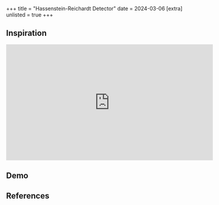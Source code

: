 +++
title = "Hassenstein-Reichardt Detector"
date = 2024-03-06
[extra]
unlisted = true
+++

## Inspiration

<section class="center-align">
  <iframe width="560" height="315" src="https://www.youtube.com/embed/8Ukin_-5aLQ?si=djBC-_lbigTmJdD9" title="YouTube video player" frameborder="0" allow="accelerometer; autoplay; clipboard-write; encrypted-media; gyroscope; picture-in-picture; web-share" allowfullscreen></iframe>
</section>

## Demo

<section id="demo-content" class="has-webgpu">
  <section class="controls">
  </section>
  <section class="center-align">
    <canvas width="1024" height="1024"></canvas>
  </section>
  <script src="demo.js" type="module"></script>
</section>

## References
